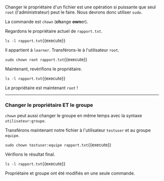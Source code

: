 Changer le propriétaire d'un fichier est une opération si puissante que seul `root` (l'administrateur) peut le faire. Nous devrons donc utiliser `sudo`.

La commande est `chown` (**ch**ange **own**er).

Regardons le propriétaire actuel de `rapport.txt`.

`ls -l rapport.txt`{{execute}}

Il appartient à `learner`. Transférons-le à l'utilisateur `root`.

`sudo chown root rapport.txt`{{execute}}

Maintenant, revérifions le propriétaire.

`ls -l rapport.txt`{{execute}}

Le propriétaire est maintenant `root` !

---
### Changer le propriétaire ET le groupe

`chown` peut aussi changer le groupe en même temps avec la syntaxe `utilisateur:groupe`.

Transférons maintenant notre fichier à l'utilisateur `testuser` et au groupe `equipe`.

`sudo chown testuser:equipe rapport.txt`{{execute}}

Vérifions le résultat final.

`ls -l rapport.txt`{{execute}}

Propriétaire et groupe ont été modifiés en une seule commande.